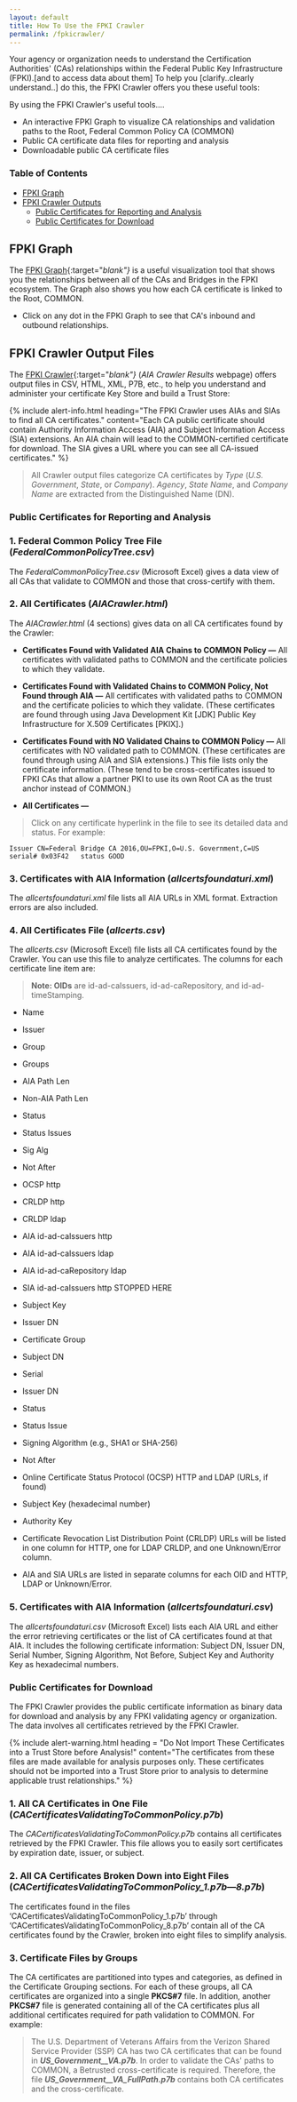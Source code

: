 ```yaml
---
layout: default 
title: How To Use the FPKI Crawler
permalink: /fpkicrawler/
---
```


Your agency or organization needs to understand the Certification Authorities' (CAs) relationships within the Federal Public Key Infrastructure (FPKI).[and to access data about them] To help you [clarify..clearly understand..] do this, the FPKI Crawler offers you these useful tools:

By using the FPKI Crawler's useful tools....

* An interactive FPKI Graph to visualize CA relationships and validation paths to the Root, Federal Common Policy CA (COMMON) 
* Public CA certificate data files for reporting and analysis
* Downloadable public CA certificate files

### Table of Contents

* [FPKI Graph](#fpki-graph)
* [FPKI Crawler Outputs](#fpki-crawler-outputs)
  * [Public Certificates for Reporting and Analysis](#public-certificates-for-reporting-and-analysis)
  * [Public Certificates for Download](#public-certificates-for-download)

## FPKI Graph

The [FPKI Graph](https://fpki-graph.fpki-lab.gov/){:target="_blank"}_ is a useful visualization tool that shows you the relationships between all of the CAs and Bridges in the FPKI ecosystem. The Graph also shows you how each CA certificate is linked to the Root, COMMON.

* Click on any dot in the FPKI Graph to see that CA's inbound and outbound relationships. 

## FPKI Crawler Output Files

The [FPKI Crawler](https://fpki-graph.fpki-lab.gov/crawler/){:target="_blank"}_ (_AIA Crawler Results_ webpage) offers output files in CSV, HTML, XML, P7B, etc., to help you understand and administer your certificate Key Store and build a Trust Store: 

{% include alert-info.html heading="The FPKI Crawler uses AIAs and SIAs to find all CA certificates." content="Each CA public certificate should contain Authority Information Access (AIA) and Subject Information Access (SIA) extensions. An AIA chain will lead to the COMMON-certified certificate for download. The SIA gives a URL where you can see all CA-issued certificates." %} 

> All Crawler output files categorize CA certificates by _Type_ (_U.S. Government_, _State_, or _Company_). _Agency_, _State Name_, and _Company Name_ are extracted from the Distinguished Name (DN).

### Public Certificates for Reporting and Analysis

### 1. Federal Common Policy Tree File (_FederalCommonPolicyTree.csv_)

The _FederalCommonPolicyTree.csv_ (Microsoft Excel) gives a data view of all CAs that validate to COMMON and those that cross-certify with them. <!--Below in allcerts.csv we say "raw data in a spreadsheet." For consistency which is better?-->

### 2. All Certificates (_AIACrawler.html_)<!--Unclear why is this section called "All Certificates"...?-->

The _AIACrawler.html_ (4 sections) gives data on all CA certificates found by the Crawler:

* **Certificates Found with Validated AIA Chains to COMMON Policy &mdash;** All certificates with validated paths to COMMON and the certificate policies to which they validate. 

* **Certificates Found with Validated Chains to COMMON Policy, Not Found through AIA &mdash;** All certificates with validated paths to COMMON and the certificate policies to which they validate. (These certificates are found through using Java Development Kit [JDK] Public Key Infrastructure for X.509 Certificates [PKIX].)   

* **Certificates Found with NO Validated Chains to COMMON Policy &mdash;** All certificates with NO validated path to COMMON. (These certificates are found through using AIA and SIA extensions.) This file lists only the certificate information. (These tend to be cross-certificates issued to FPKI CAs<!--CAs?--> that allow a partner PKI to use its own Root CA as the trust anchor instead of COMMON.)

* **All Certificates &mdash;** <!--This is another part of the this output file that I found by searching through the file. It lists all certificates, whether or not they have a validated path to COMMON. <!--Assume this list is also via AIA and SIA...?-->

> Click on any certificate hyperlink in the file to see its detailed data and status. For example:

   ```
  Issuer CN=Federal Bridge CA 2016,OU=FPKI,O=U.S. Government,C=US serial# 0x03F42   status GOOD
   ```

### 3. Certificates with AIA Information (_allcertsfoundaturi.xml_) <!--Moved this paragraph to here to follow the same file order as given on the Crawler webpage.--> 

The _allcertsfoundaturi.xml_ file lists all AIA URLs in XML format. Extraction errors are also included.

### 4. All Certificates File (_allcerts.csv_)

The _allcerts.csv_ (Microsoft Excel) file lists all CA certificates found by the Crawler. You can use this file to analyze certificates. The columns for each certificate line item are:<!--Is is necessary to list the column headers?-->

>**Note: OIDs** are id-ad-caIssuers, id-ad-caRepository, and id-ad-timeStamping.
<!--These column headers are out of order and some were missing that I added-->

* Name 
* Issuer
* Group
* Groups
* AIA Path Len
* Non-AIA Path Len
* Status
* Status Issues
* Sig Alg
* Not After
* OCSP http
* CRLDP http
* CRLDP ldap
* AIA id-ad-caIssuers http
* AIA id-ad-caIssuers ldap
* AIA id-ad-caRepository ldap
* SIA id-ad-caIssuers http
STOPPED HERE

* Subject Key <!--I see "Subject Key" but no "Subject DN"-->
* Issuer DN
* Certificate Group <!--Same as header that says "Group"?-->
* Subject DN
* Serial <!--Column header just says "Serial"-->
* Issuer DN
* Status
* Status Issue
* Signing Algorithm (e.g., SHA1 or SHA-256)
* Not After
* Online Certificate Status Protocol (OCSP) HTTP and LDAP (URLs, if found) 
* Subject Key (hexadecimal number)
* Authority Key
* Certificate Revocation List Distribution Point (CRLDP) URLs will be listed in one column for HTTP, one for LDAP CRLDP, and one Unknown/Error column.
* AIA and SIA URLs are listed in separate columns for each OID and HTTP, LDAP or Unknown/Error. <!--Don't understand. For SIA Column headings = SIA has 3 HTTP column (headers), 2 LDAP column (headers), and 1 CRLDP/AIA and SIA Errors (header) column. 
For AIA, there are 2 AIA Len (Length) column headers, 1 AIA http, 1 AIA ldap, 1 AIA repository. ... For CRLDP there are 2 columns headers (one HTTP and one LDAP).  Will there be 4 columns for OID, HTTP, LDAP, and Unknown/Error? Are 2 columns for AIA and SIA URLs? Unclear.-->

### 5. Certificates with AIA Information (_allcertsfoundaturi.csv_)

The _allcertsfoundaturi.csv_ (Microsoft Excel) lists each AIA URL and either the error retrieving certificates or the list of CA certificates found at that AIA. It includes the following certificate information: Subject DN, Issuer DN, Serial Number, Signing Algorithm, Not Before, Subject Key and Authority Key as hexadecimal numbers.



### Public Certificates for Download

The FPKI Crawler provides the public certificate information as binary data for download and analysis by any FPKI validating agency or organization. The data involves all certificates retrieved by the FPKI Crawler.

<!--This will be an alert warning box on the IDM.gov webpage.-->
{% include alert-warning.html heading = "Do Not Import These Certificates into a Trust Store before Analysis!" content="The certificates from these files are made available for analysis purposes only. These certificates should not be imported into a Trust Store prior to analysis to determine applicable trust relationships." %}

### 1. All CA Certificates in One File (_CACertificatesValidatingToCommonPolicy.p7b_)

The _CACertificatesValidatingToCommonPolicy.p7b_ contains all certificates retrieved by the FPKI Crawler. This file allows you to easily sort certificates by expiration date, issuer, or subject. 

### 2. All CA Certificates Broken Down into Eight Files (_CACertificatesValidatingToCommonPolicy_1.p7b_&mdash;_8.p7b_)

The certificates found in the files ‘CACertificatesValidatingToCommonPolicy_1.p7b’ through ‘CACertificatesValidatingToCommonPolicy_8.p7b’ contain all of the CA certificates found by the Crawler, broken into eight files to simplify analysis.<!--Will user be analyzing certificate download files?-->

### 3. Certificate Files by Groups <!--Define "Groups"-->

The CA certificates are partitioned into types <!--As in "Type" described FPKI Crawler Output Files section? What is this referencing?-->and categories<!--Do you mean the "All Certificates (_AIACrawler.html_)" section?-->, as defined in the Certificate Grouping sections<!--What section is this referencing?-->. For each of these groups<!--Types and Categories?-->, all CA certificates are organized into a single **PKCS#7** file. In addition, another **PKCS#7** file is generated containing all of the CA certificates plus all additional certificates required for path validation to COMMON. For example:

> The U.S. Department of Veterans Affairs from the <!--"issued by"? "from the" doesn't sound right-->Verizon Shared Service Provider (SSP) CA has two CA certificates that can be found in **_US_Government__VA.p7b_**. In order to validate the CAs' paths to COMMON, a Betrusted cross-certificate is required. Therefore, the file **_US_Government__VA_FullPath.p7b_** contains both CA certificates and the cross-certificate.
